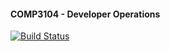 #### COMP3104 - Developer Operations

[![Build Status](https://app.travis-ci.com/DanielLipari/comp3104.svg?token=sm6mYqbsMm7G44kSmMqm&branch=main)](https://app.travis-ci.com/DanielLipari/comp3104)